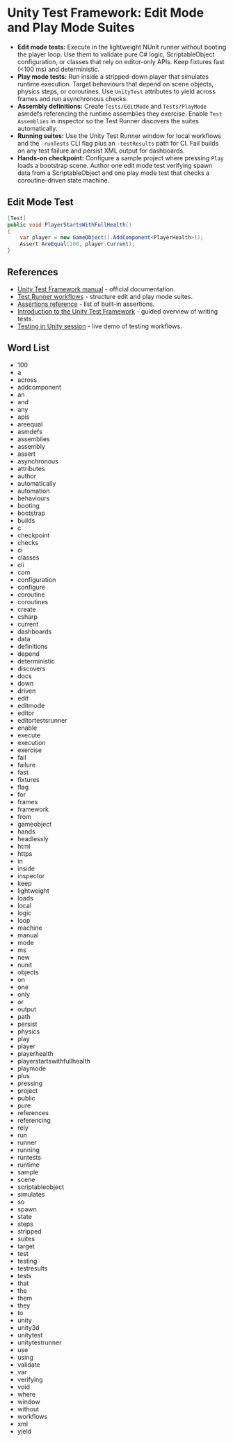 # Unity Test Framework: Edit Mode and Play Mode Suites
- **Edit mode tests:** Execute in the lightweight NUnit runner without booting the player loop. Use them to validate pure C# logic, ScriptableObject configuration, or classes that rely on editor-only APIs. Keep fixtures fast (<100 ms) and deterministic.
- **Play mode tests:** Run inside a stripped-down player that simulates runtime execution. Target behaviours that depend on scene objects, physics steps, or coroutines. Use `UnityTest` attributes to yield across frames and run asynchronous checks.
- **Assembly definitions:** Create `Tests/EditMode` and `Tests/PlayMode` asmdefs referencing the runtime assemblies they exercise. Enable `Test Assemblies` in inspector so the Test Runner discovers the suites automatically.
- **Running suites:** Use the Unity Test Runner window for local workflows and the `-runTests` CLI flag plus an `-testResults` path for CI. Fail builds on any test failure and persist XML output for dashboards.
- **Hands-on checkpoint:** Configure a sample project where pressing `Play` loads a bootstrap scene. Author one edit mode test verifying spawn data from a ScriptableObject and one play mode test that checks a coroutine-driven state machine.

## Edit Mode Test
```csharp
[Test]
public void PlayerStartsWithFullHealth()
{
    var player = new GameObject().AddComponent<PlayerHealth>();
    Assert.AreEqual(100, player.Current);
}
```






## References
- [Unity Test Framework manual](https://docs.unity3d.com/Packages/com.unity.test-framework@latest/manual/index.html) - official documentation.
- [Test Runner workflows](https://docs.unity3d.com/Packages/com.unity.test-framework@latest/manual/workflow-run-test.html) - structure edit and play mode suites.
- [Assertions reference](https://docs.unity3d.com/Packages/com.unity.test-framework@latest/manual/reference-assertions.html) - list of built-in assertions.
- [Introduction to the Unity Test Framework](https://learn.unity.com/tutorial/introduction-to-the-unity-test-framework) - guided overview of writing tests.
- [Testing in Unity session](https://www.youtube.com/watch?v=8M4b9LQ1csE) - live demo of testing workflows.
## Word List
- 100
- a
- across
- addcomponent
- an
- and
- any
- apis
- areequal
- asmdefs
- assemblies
- assembly
- assert
- asynchronous
- attributes
- author
- automatically
- automation
- behaviours
- booting
- bootstrap
- builds
- c
- checkpoint
- checks
- ci
- classes
- cli
- com
- configuration
- configure
- coroutine
- coroutines
- create
- csharp
- current
- dashboards
- data
- definitions
- depend
- deterministic
- discovers
- docs
- down
- driven
- edit
- editmode
- editor
- editortestsrunner
- enable
- execute
- execution
- exercise
- fail
- failure
- fast
- fixtures
- flag
- for
- frames
- framework
- from
- gameobject
- hands
- headlessly
- html
- https
- in
- inside
- inspector
- keep
- lightweight
- loads
- local
- logic
- loop
- machine
- manual
- mode
- ms
- new
- nunit
- objects
- on
- one
- only
- or
- output
- path
- persist
- physics
- play
- player
- playerhealth
- playerstartswithfullhealth
- playmode
- plus
- pressing
- project
- public
- pure
- references
- referencing
- rely
- run
- runner
- running
- runtests
- runtime
- sample
- scene
- scriptableobject
- simulates
- so
- spawn
- state
- steps
- stripped
- suites
- target
- test
- testing
- testresults
- tests
- that
- the
- them
- they
- to
- unity
- unity3d
- unitytest
- unitytestrunner
- use
- using
- validate
- var
- verifying
- void
- where
- window
- without
- workflows
- xml
- yield
